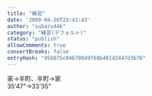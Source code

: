 ```yaml
---
title: "練習"
date: '2009-04-20T23:43:43'
author: "subaru44k"
category: "練習(デフォルト)"
status: "publish"
allowComments: true
convertBreaks: false
entryHash: "45b875c04670049f60b481d2447d3b7b"
---
```

家→半町、半町→家<br>
35'47"→33'35"

